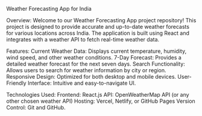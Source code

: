 Weather Forecasting App for India

Overview:
Welcome to our Weather Forecasting App project repository! This project is designed to provide accurate and up-to-date weather forecasts for various locations across India. The application is built using React and integrates with a weather API to fetch real-time weather data.

Features:
Current Weather Data: Displays current temperature, humidity, wind speed, and other weather conditions.
7-Day Forecast: Provides a detailed weather forecast for the next seven days.
Search Functionality: Allows users to search for weather information by city or region.
Responsive Design: Optimized for both desktop and mobile devices.
User-Friendly Interface: Intuitive and easy-to-navigate UI.

Technologies Used:
Frontend: React.js
API: OpenWeatherMap API (or any other chosen weather API)
Hosting: Vercel, Netlify, or GitHub Pages
Version Control: Git and GitHub.
